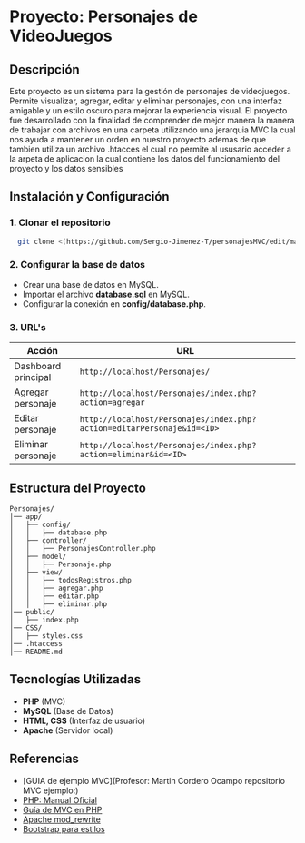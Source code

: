 # Proyecto: Personajes de VideoJuegos

## Descripción
Este proyecto es un sistema para la gestión de personajes de videojuegos. Permite visualizar, agregar, editar y eliminar personajes, con una interfaz amigable y un estilo oscuro para mejorar la experiencia visual.
El proyecto fue desarrollado con la finalidad de comprender de mejor manera la manera de trabajar con archivos en una carpeta utilizando una jerarquia MVC la cual nos ayuda a mantener un orden en nuestro proyecto ademas de que tambien utiliza un archivo .htacces el cual no permite al ususario acceder a la arpeta de aplicacion la cual contiene los datos del funcionamiento del proyecto y los datos sensibles 

## Instalación y Configuración

### 1. Clonar el repositorio
```bash
  git clone <(https://github.com/Sergio-Jimenez-T/personajesMVC/edit/main/Personajes)>
```

### 2. Configurar la base de datos
- Crear una base de datos en MySQL.
- Importar el archivo **database.sql** en MySQL.
- Configurar la conexión en **config/database.php**.

### 3. URL's 
| Acción  | URL |
|---------|-----|
| Dashboard principal | `http://localhost/Personajes/` |
| Agregar personaje | `http://localhost/Personajes/index.php?action=agregar` |
| Editar personaje | `http://localhost/Personajes/index.php?action=editarPersonaje&id=<ID>` |
| Eliminar personaje | `http://localhost/Personajes/index.php?action=eliminar&id=<ID>` |

## Estructura del Proyecto
```
Personajes/
│── app/
│   ├── config/
│   │   ├── database.php
│   ├── controller/
│   │   ├── PersonajesController.php
│   ├── model/
│   │   ├── Personaje.php
│   ├── view/
│   │   ├── todosRegistros.php
│   │   ├── agregar.php
│   │   ├── editar.php
│   │   ├── eliminar.php
│── public/
│   ├── index.php
│── CSS/
│   ├── styles.css
│── .htaccess
│── README.md
```

## Tecnologías Utilizadas
- **PHP** (MVC)
- **MySQL** (Base de Datos)
- **HTML, CSS** (Interfaz de usuario)
- **Apache** (Servidor local)

## Referencias
- [GUIA de ejemplo MVC](Profesor: Martin Cordero Ocampo repositorio MVC ejemplo:)
- [PHP: Manual Oficial](https://www.php.net/manual/es/)
- [Guía de MVC en PHP](https://diego.com.es/ejemplo-de-mvc-en-php)
- [Apache mod_rewrite](https://httpd.apache.org/docs/2.4/mod/mod_rewrite.html)
- [Bootstrap para estilos](https://getbootstrap.com/docs/5.3/getting-started/introduction/)
